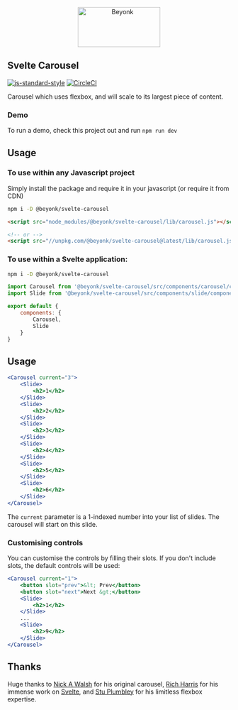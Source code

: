 <p align="center">
  <img width="186" height="90" src="https://user-images.githubusercontent.com/218949/44782765-377e7c80-ab80-11e8-9dd8-fce0e37c235b.png" alt="Beyonk" />
</p>

## Svelte Carousel

[![js-standard-style](https://img.shields.io/badge/code%20style-standard-brightgreen.svg)](http://standardjs.com) [![CircleCI](https://circleci.com/gh/beyonk-adventures/svelte-carousel.svg?style=shield)](https://circleci.com/gh/beyonk-adventures/svelte-carousel)


Carousel which uses flexbox, and will scale to its largest piece of content.

### Demo

To run a demo, check this project out and run `npm run dev`

## Usage

### To use within any Javascript project
Simply install the package and require it in your javascript (or require it from CDN)

```bash
npm i -D @beyonk/svelte-carousel
```

```html
<script src="node_modules/@beyonk/svelte-carousel/lib/carousel.js"></script>

<!-- or -->
<script src="//unpkg.com/@beyonk/svelte-carousel@latest/lib/carousel.js"></script>
```

### To use within a Svelte application:

```bash
npm i -D @beyonk/svelte-carousel
```

```js
import Carousel from '@beyonk/svelte-carousel/src/components/carousel/component.svelte'
import Slide from '@beyonk/svelte-carousel/src/components/slide/component.svelte'

export default {
	components: {
		Carousel,
		Slide
	}
}
```

## Usage

```jsx
<Carousel current="3">
	<Slide>
		<h2>1</h2>
	</Slide>
	<Slide>
		<h2>2</h2>
	</Slide>
	<Slide>
		<h2>3</h2>
	</Slide>
	<Slide>
		<h2>4</h2>
	</Slide>
	<Slide>
		<h2>5</h2>
	</Slide>
	<Slide>
		<h2>6</h2>
	</Slide>
</Carousel>
```

The `current` parameter is a 1-indexed number into your list of slides. The carousel will start on this slide.

### Customising controls

You can customise the controls by filling their slots. If you don't include slots, the default controls will be used:

```jsx
<Carousel current="1">
	<button slot="prev">&lt; Prev</button>
	<button slot="next">Next &gt;</button>
	<Slide>
		<h2>1</h2>
	</Slide>
	...
	<Slide>
		<h2>9</h2>
	</Slide>
</Carousel>
```

## Thanks

Huge thanks to [Nick A Walsh](https://codepen.io/nickawalsh/) for his original carousel, [Rich Harris](https://github.com/Rich-Harris) for his immense work on [Svelte](https://svelte.technology), and [Stu Plumbley](https://github.com/stuplum) for his limitless flexbox expertise.